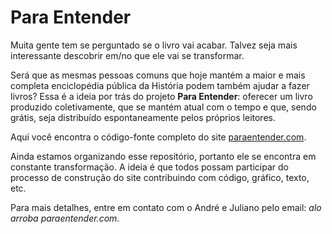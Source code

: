 Para Entender
============

Muita gente tem se perguntado se o livro vai acabar. Talvez seja mais interessante descobrir em/no que ele vai se transformar.

Será que as mesmas pessoas comuns que hoje mantém a maior e mais completa enciclopédia pública da História podem também ajudar a fazer livros? Essa é a ideia por trás do projeto **Para Entender**: oferecer um livro produzido coletivamente, que se mantém atual com o tempo e que, sendo grátis, seja distribuído espontaneamente pelos próprios leitores.

Aqui você encontra o código-fonte completo do site [paraentender.com](http://paraentender.com).

Ainda estamos organizando esse repositório, portanto ele se encontra em constante transformação. A ideia é que todos possam participar do processo de construção do site contribuindo com código, gráfico, texto, etc.

Para mais detalhes, entre em contato com o André e Juliano pelo email: *alo arroba paraentender.com*.
